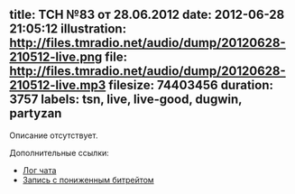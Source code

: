title: ТСН №83 от 28.06.2012
date: 2012-06-28 21:05:12
illustration: http://files.tmradio.net/audio/dump/20120628-210512-live.png
file: http://files.tmradio.net/audio/dump/20120628-210512-live.mp3
filesize: 74403456
duration: 3757
labels: tsn, live, live-good, dugwin, partyzan
---
Описание отсутствует.

Дополнительные ссылки:

- [Лог чата](http://files.tmradio.net/audio/dump/20120628-210512-live.log)
- [Запись с пониженным битрейтом](http://files.tmradio.net/audio/dump/20120628-210512-live-lofi.ogg)
